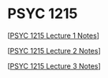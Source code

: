 # PSYC 1215

[[PSYC 1215 Lecture 1 Notes]]

[[PSYC 1215 Lecture 2 Notes]]

[[PSYC 1215 Lecture 3 Notes]]


[//begin]: # "Autogenerated link references for markdown compatibility"
[PSYC 1215 Lecture 1 Notes]: psyc-1215-lecture-1-notes "PSYC 1215 Lecture 1 Notes"
[PSYC 1215 Lecture 2 Notes]: psyc-1215-lecture-2-notes "PSYC 1215 Lecture 2 Notes"
[PSYC 1215 Lecture 3 Notes]: psyc-1215-lecture-3-notes "PSYC 1215 Lecture 3 Notes"
[//end]: # "Autogenerated link references"